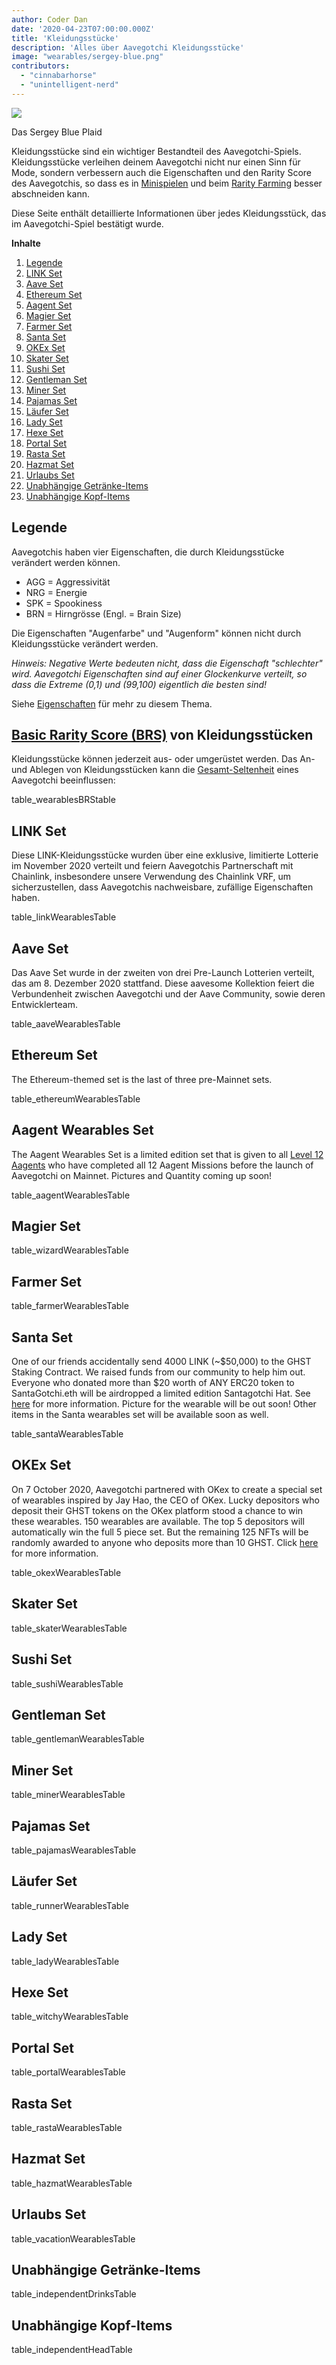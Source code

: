 ```yaml
---
author: Coder Dan
date: '2020-04-23T07:00:00.000Z'
title: 'Kleidungsstücke'
description: 'Alles über Aavegotchi Kleidungsstücke'
image: "wearables/sergey-blue.png"
contributors:
  - "cinnabarhorse"
  - "unintelligent-nerd"
---
```


<div class="headerImageContainer">
<img class="headerImage" src="/wearables/sergey-blue.png">
<p class="headerImageText">Das Sergey Blue Plaid</p>
</div>

Kleidungsstücke sind ein wichtiger Bestandteil des Aavegotchi-Spiels. Kleidungsstücke verleihen deinem Aavegotchi nicht nur einen Sinn für Mode, sondern verbessern auch die Eigenschaften und den Rarity Score des Aavegotchis, so dass es in [Minispielen](https://wiki.aavegotchi.com/minigames) und beim [Rarity Farming](https://wiki.aavegotchi.com/rarity-farming) besser abschneiden kann.

Diese Seite enthält detaillierte Informationen über jedes Kleidungsstück, das im Aavegotchi-Spiel bestätigt wurde. 

<div class="contentsBox">

**Inhalte**

<ol>
<li><a href=#key>Legende</a></li>
<li><a href=#link-themed-set>LINK Set</a></li>
<li><a href=#aave-themed-set>Aave Set</a></li>
<li><a href=#ethereum-themed-set>Ethereum Set</a></li>
<li><a href=#aagent-wearables-set>Aagent Set</a></li>
<li><a href=#wizard-wearables-set>Magier Set</a></li>
<li><a href=#farmer-wearables-set>Farmer Set</a></li>
<li><a href=#santa-wearables-set>Santa Set</a></li>
<li><a href=#okex-wearables>OKEx Set</a></li>
<li><a href=#skater-wearables-set>Skater Set</a></li>
<li><a href=#sushi-wearables-set>Sushi Set</a></li>
<li><a href=#gentleman-wearables-set>Gentleman Set</a></li>
<li><a href=#miner-wearables-set>Miner Set</a></li>
<li><a href=#pajamas-wearables-set>Pajamas Set</a></li>
<li><a href=#runner-wearables-set>Läufer Set</a></li>
<li><a href=#lady-wearables-set>Lady Set</a></li>
<li><a href=#witchy-wearables-set>Hexe Set</a></li>
<li><a href=#portal-wearables-set>Portal Set</a></li>
<li><a href=#rasta-wearables-set>Rasta Set</a></li>
<li><a href=#hazmat-wearables-set>Hazmat Set</a></li>
<li><a href=#vacation-wearables-set>Urlaubs Set</a></li>
<li><a href=#independent-drink-items>Unabhängige Getränke-Items</a></li>
<li><a href=#independent-head-items>Unabhängige Kopf-Items</a></li>
</ol>

</div>

## Legende

Aavegotchis haben vier Eigenschaften, die durch Kleidungsstücke verändert werden können.

* AGG = Aggressivität
* NRG = Energie
* SPK = Spookiness
* BRN = Hirngrösse (Engl. = Brain Size)

Die Eigenschaften "Augenfarbe" und "Augenform" können nicht durch Kleidungsstücke verändert werden.

*Hinweis: Negative Werte bedeuten nicht, dass die Eigenschaft "schlechter" wird. Aavegotchi Eigenschaften sind auf einer Glockenkurve verteilt, so dass die Extreme (0,1) und (99,100) eigentlich die besten sind!*

Siehe [Eigenschaften](/traits) für mehr zu diesem Thema.

## [Basic Rarity Score (BRS)](/rarity-farming#base-rarity-score) von Kleidungsstücken

Kleidungsstücke können jederzeit aus- oder umgerüstet werden. Das An- und Ablegen von Kleidungsstücken kann die [Gesamt-Seltenheit](https://wiki.aavegotchi.com/en/rarity-farming#base-rarity-score) eines Aavegotchi beeinflussen:

table_wearablesBRStable

## LINK Set

Diese LINK-Kleidungsstücke wurden über eine exklusive, limitierte Lotterie im November 2020 verteilt und feiern Aavegotchis Partnerschaft mit Chainlink, insbesondere unsere Verwendung des Chainlink VRF, um sicherzustellen, dass Aavegotchis nachweisbare, zufällige Eigenschaften haben.

table_linkWearablesTable

## Aave Set

Das Aave Set wurde in der zweiten von drei Pre-Launch Lotterien verteilt, das am 8. Dezember 2020 stattfand. Diese aavesome Kollektion feiert die Verbundenheit zwischen Aavegotchi und der Aave Community, sowie deren Entwicklerteam.

table_aaveWearablesTable

## Ethereum Set

The Ethereum-themed set is the last of three pre-Mainnet sets.

table_ethereumWearablesTable

## Aagent Wearables Set

The Aagent Wearables Set is a limited edition set that is given to all [Level 12 Aagents](/missions) who have completed all 12 Aagent Missions before the launch of Aavegotchi on Mainnet. Pictures and Quantity coming up soon!

table_aagentWearablesTable

## Magier Set

table_wizardWearablesTable

## Farmer Set

table_farmerWearablesTable

## Santa Set

One of our friends accidentally send 4000 LINK (~$50,000) to the GHST Staking Contract. We raised funds from our community to help him out. Everyone who donated more than $20 worth of ANY ERC20 token to SantaGotchi.eth will be airdropped a limited edition Santagotchi Hat. See [here](https://twitter.com/aavegotchi/status/1339738554906243072) for more information. Picture for the wearable will be out soon! Other items in the Santa wearables set will be available soon as well.

table_santaWearablesTable

## OKEx Set

On 7 October 2020, Aavegotchi partnered with OKex to create a special set of wearables inspired by Jay Hao, the CEO of OKex. Lucky depositors who deposit their GHST tokens on the OKex platform stood a chance to win these wearables. 150 wearables are available. The top 5 depositors will automatically win the full 5 piece set. But the remaining 125 NFTs will be randomly awarded to anyone who deposits more than 10 GHST. Click [here](https://aavegotchi.medium.com/win-special-edition-aavegotchi-x-okex-wearable-nfts-d41728e1f7d2) for more information.

table_okexWearablesTable

## Skater Set

table_skaterWearablesTable

## Sushi Set

table_sushiWearablesTable

## Gentleman Set

table_gentlemanWearablesTable

## Miner Set

table_minerWearablesTable

## Pajamas Set

table_pajamasWearablesTable

## Läufer Set

table_runnerWearablesTable

## Lady Set

table_ladyWearablesTable

## Hexe Set

table_witchyWearablesTable

## Portal Set

table_portalWearablesTable

## Rasta Set

table_rastaWearablesTable

## Hazmat Set

table_hazmatWearablesTable

## Urlaubs Set

table_vacationWearablesTable

## Unabhängige Getränke-Items

table_independentDrinksTable

## Unabhängige Kopf-Items

table_independentHeadTable